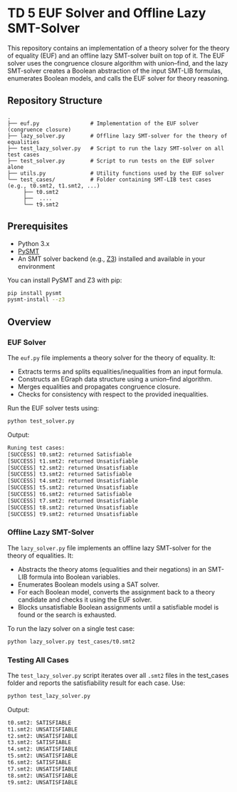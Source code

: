 # TD 5 EUF Solver and Offline Lazy SMT-Solver

This repository contains an implementation of a theory solver for the theory of equality (EUF) and an offline lazy SMT-solver built on top of it. The EUF solver uses the congruence closure algorithm with union–find, and the lazy SMT-solver creates a Boolean abstraction of the input SMT-LIB formulas, enumerates Boolean models, and calls the EUF solver for theory reasoning.

## Repository Structure
~~~
.
├── euf.py                # Implementation of the EUF solver (congruence closure)
├── lazy_solver.py        # Offline lazy SMT-solver for the theory of equalities
├── test_lazy_solver.py   # Script to run the lazy SMT-solver on all test cases
├── test_solver.py        # Script to run tests on the EUF solver alone
├── utils.py              # Utility functions used by the EUF solver
└── test_cases/           # Folder containing SMT-LIB test cases (e.g., t0.smt2, t1.smt2, ...)
     ├── t0.smt2
     ├──  ....
     └── t9.smt2
~~~


## Prerequisites

- Python 3.x
- [PySMT](https://pysmt.readthedocs.io/en/latest/)
- An SMT solver backend (e.g., [Z3](https://github.com/Z3Prover/z3)) installed and available in your environment

You can install PySMT and Z3 with pip:

```bash
pip install pysmt
pysmt-install --z3
```

## Overview

### EUF Solver

The `euf.py` file implements a theory solver for the theory of equality. It:

- Extracts terms and splits equalities/inequalities from an input formula.
- Constructs an EGraph data structure using a union–find algorithm.
- Merges equalities and propagates congruence closure.
- Checks for consistency with respect to the provided inequalities.

Run the EUF solver tests using:

```bash
python test_solver.py
```
Output:
```bash
Runing test cases:
[SUCCESS] t0.smt2: returned Satisfiable
[SUCCESS] t1.smt2: returned Unsatisfiable
[SUCCESS] t2.smt2: returned Unsatisfiable
[SUCCESS] t3.smt2: returned Satisfiable
[SUCCESS] t4.smt2: returned Unsatisfiable
[SUCCESS] t5.smt2: returned Unsatisfiable
[SUCCESS] t6.smt2: returned Satisfiable
[SUCCESS] t7.smt2: returned Unsatisfiable
[SUCCESS] t8.smt2: returned Unsatisfiable
[SUCCESS] t9.smt2: returned Unsatisfiable
```

### Offline Lazy SMT-Solver

The `lazy_solver.py` file implements an offline lazy SMT-solver for the theory of equalities. It:

- Abstracts the theory atoms (equalities and their negations) in an SMT-LIB formula into Boolean variables.
- Enumerates Boolean models using a SAT solver.
- For each Boolean model, converts the assignment back to a theory candidate and checks it using the EUF solver.
- Blocks unsatisfiable Boolean assignments until a satisfiable model is found or the search is exhausted.

To run the lazy solver on a single test case:

```bash
python lazy_solver.py test_cases/t0.smt2
```

### Testing All Cases
The `test_lazy_solver.py` script iterates over all `.smt2` files in the test_cases folder and reports the satisfiability result for each case. Use:

```bash
python test_lazy_solver.py
```
Output:
```bash
t0.smt2: SATISFIABLE
t1.smt2: UNSATISFIABLE
t2.smt2: UNSATISFIABLE
t3.smt2: SATISFIABLE
t4.smt2: UNSATISFIABLE
t5.smt2: UNSATISFIABLE
t6.smt2: SATISFIABLE
t7.smt2: UNSATISFIABLE
t8.smt2: UNSATISFIABLE
t9.smt2: UNSATISFIABLE
```
